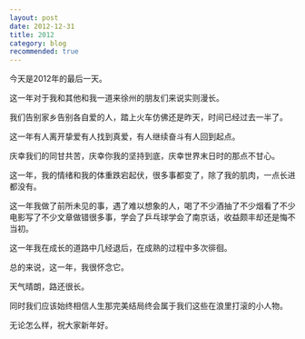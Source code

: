 ```yaml
---
layout: post
date: 2012-12-31
title: 2012
category: blog
recommended: true
---
```


今天是2012年的最后一天。

这一年对于我和其他和我一道来徐州的朋友们来说实则漫长。

我们告别家乡告别各自爱的人，踏上火车仿佛还是昨天，时间已经过去一半了。

这一年有人离开挚爱有人找到真爱，有人继续奋斗有人回到起点。

庆幸我们的同甘共苦，庆幸你我的坚持到底，庆幸世界末日时的那点不甘心。

这一年，我的情绪和我的体重跌宕起伏，很多事都变了，除了我的肌肉，一点长进都没有。

这一年我做了前所未见的事，遇了难以想象的人，喝了不少酒抽了不少烟看了不少电影写了不少文章做错很多事，学会了乒乓球学会了南京话，收益颇丰却还是悔不当初。

这一年我在成长的道路中几经退后，在成熟的过程中多次徘徊。

总的来说，这一年，我很怀念它。

天气晴朗，路还很长。

同时我们应该始终相信人生那完美结局终会属于我们这些在浪里打滚的小人物。

无论怎么样，祝大家新年好。
